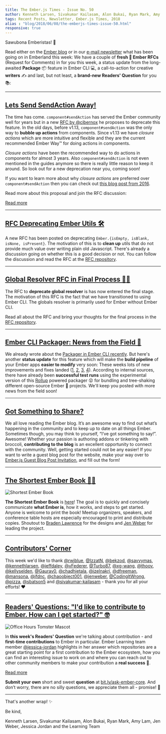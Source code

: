 ```yaml
---
title: The Ember.js Times - Issue No. 50
author: Kenneth Larsen, Sivakumar Kailasam, Alon Bukai, Ryan Mark, Amy Lam, Jen Weber, Jessica Jordan
tags: Recent Posts, Newsletter, Ember.js Times, 2018
alias : "blog/2018/06/08/the-emberjs-times-issue-50.html"
responsive: true
---
```


Sawubona Emberistas! 🐹

Read either on the [Ember blog](https://www.emberjs.com/blog/2018/06/08/the-emberjs-times-issue-50.html) or in our [e-mail newsletter](https://the-emberjs-times.ongoodbits.com/2018/06/08/issue-50) what has been going on in Emberland this week:
We have a couple of **fresh 🥒 Ember RFCs** (Request for Comments) in for you this week, a status update from the long-awaited
**Package** 📦 feature in Ember CLI 💻, a call-to-action for creative **writers** ✍️ and
last, but not least, a **brand-new Readers' Question** for you 📚:

---

## [Lets Send SendAction Away!](https://github.com/emberjs/rfcs/pull/335)
The time has come. `component#sendAction` has served the Ember community well for years but in a new [RFC by @cibernox](https://github.com/emberjs/rfcs/pull/335) he proposes to deprecate this feature. In the old days, before v1.13, `component#sendAction` was the only way to **bubble up actions** from components. Since v1.13 we have _closure actions_ which are more intuitive and flexible and they are the current recommended Ember Way™ for doing actions in components.

_Closure actions_ have been the recommended way to do actions in components for almost 3 years. Also `component#sendAction` is not even mentioned in the guides anymore so there is really little reason to keep it around. So look out for a new deprecation near you, coming soon!

If you want to learn more about why _closure actions_ are preferred over `component#sendAction` then you can check out [this blog post from 2016](http://miguelcamba.com/blog/2016/01/24/ember-closure-actions-in-depth).

Read more about this proposal and join the RFC discussion:

<a class="ember-button ember-button--centered" href="https://github.com/emberjs/rfcs/pull/335">Read more</a>

---

## [RFC Deprecating Ember Utils 🛠](https://github.com/emberjs/rfcs/pull/334)
A new RFC has been posted on deprecating `Ember.{isEmpty, isBlank, isNone, isPresent}`. The motivation of this is to **clean up** utils that do not provide much value over writing plain old Javascript. There's already a discussion going on whether this is a good decision or not. You can follow the discussion and read the RFC at the [RFC repository](https://github.com/emberjs/rfcs/pull/334).

---

## [Global Resolver RFC in Final Process 👨‍⚖️‍](https://github.com/emberjs/rfcs/pull/331)
The RFC to **deprecate global resolver** is has now entered the final stage. The motivation of this RFC is the fact that we have transitioned to using Ember CLI. The globals resolver is primarily used for Ember without Ember CLI.

Read all about the RFC and bring your thoughts for the final process in the [RFC repository](https://github.com/emberjs/rfcs/pull/331).

---

## [Ember CLI Packager: News from the Field 🌾](https://github.com/ember-cli/rfcs/blob/master/active/0051-packaging.md)

We already wrote about the [Packager in Ember CLI recently](https://www.emberjs.com/blog/2018/05/25/the-emberjs-times-issue-48.html#toc_a-href-https-github-com-ember-cli-ember-cli-pull-7826-a-package-out-for-delivery-to-ember-cli-a). But here's another **status update** for this
feature which will make the **build pipeline** of your Ember apps **easier to modify** very soon:
These weeks lots of new improvements and fixes landed ([1](https://github.com/ember-cli/ember-cli/pull/7864), [2](https://github.com/ember-cli/ember-cli/pull/7855), [3](https://github.com/ember-cli/ember-cli/pull/7848), [4](https://github.com/ember-cli/ember-cli/pull/7860)).
According to internal sources, there have already been **successful test runs** using the experimental version of this [Rollup](https://rollupjs.org/guide/en) powered packager 😲 for bundling and tree-shaking
different open-source Ember 🐹 projects.
We'll keep you posted with more news from the field soon!

---

## [Got Something to Share?](https://airtable.com/shrDbeo2Y80OPG0kC)
We all love reading the Ember blog. It’s an awesome way to find out what’s happening in the community and to keep up to date on all things Ember. Sometimes though, you may think to yourself, “I’ve got something to say!”. Awesome! Whether your passion is authoring addons or tinkering with broccoli, **contributing to the blog** is an excellent opportunity to connect with the community. Well, getting started could not be any easier! If you want to write a guest blog post for the website, make your way over to [Ember.js Guest Blog Post Invitation](https://airtable.com/shrDbeo2Y80OPG0kC), and fill out the form!

---

## [The Shortest Ember Book 📖🐹](https://github.com/ember-learn/the-shortest-ember-book)

<div class="blog-row">
  <img class="float-left medium transparent padded pad-l0" alt="Shortest Ember Book" title="Shortest Ember Book" src="/images/about/shortest-ember-book.jpg" />

  <p><strong>The Shortest Ember Book</strong> is <a href="https://github.com/ember-learn/the-shortest-ember-book" target="emberbook">here</a>! The goal is to quickly and concisely communicate <strong>what Ember is</strong>, how it works, and steps to get started. Anyone is welcome to print the book! Meetup organizers, speakers, and conference table hosts are especially encouraged to print and distribute copies. Shoutout to <a href="http://www.bradenlawrence.com/portfolio" target="braden">Braden Lawrence</a> for the designs and <a href="https://github.com/jenweber" target="jen">Jen Weber</a> for leading the project.</p>
</div>

---

## [Contributors' Corner](https://guides.emberjs.com/v3.1.0/contributing/repositories/)

<p>This week we'd like to thank <a href="https://github.com/rwjblue" target="gh-user">@rwjblue</a>, <a href="https://github.com/IzzatN" target="gh-user">@IzzatN</a>, <a href="https://github.com/bekzod" target="gh-user">@bekzod</a>, <a href="https://github.com/savvymas" target="gh-user">@savvymas</a>, <a href="https://github.com/kennethlarsen" target="gh-user">@kennethlarsen</a>, <a href="https://github.com/jeffdaley" target="gh-user">@jeffdaley</a>, <a href="https://github.com/vFederer" target="gh-user">@vFederer</a>, <a href="https://github.com/Turbo87" target="gh-user">@Turbo87</a>, <a href="https://github.com/xg-wang" target="gh-user">@xg-wang</a>, <a href="https://github.com/thoov" target="gh-user">@thoov</a>, <a href="https://github.com/kellyselden" target="gh-user">@kellyselden</a>, <a href="https://github.com/Gaurav0" target="gh-user">@Gaurav0</a>, <a href="https://github.com/chadhietala" target="gh-user">@chadhietala</a>, <a href="https://github.com/izelnakri" target="gh-user">@izelnakri</a>, <a href="https://github.com/dfreeman" target="gh-user">@dfreeman</a>, <a href="https://github.com/mansona" target="gh-user">@mansona</a>, <a href="https://github.com/jfdnc" target="gh-user">@jfdnc</a>, <a href="https://github.com/chaoobject001" target="gh-user">@chaoobject001</a>, <a href="https://github.com/jenweber" target="gh-user">@jenweber</a>, <a href="https://github.com/CodingItWrong" target="gh-user">@CodingItWrong</a>, <a href="https://github.com/pizza" target="gh-user">@pizza</a>, <a href="https://github.com/sbatson5" target="gh-user">@sbatson5</a> and <a href="https://github.com/sivakumar-kailasam" target="gh-user">@sivakumar-kailasam</a> - thank you for all your efforts! ❤️
</span>
</p>

---

## [Readers' Questions: "I'd like to contribute to Ember. How can I get started?" 🤓](https://discuss.emberjs.com/t/readers-questions-id-like-to-contribute-to-ember-how-can-i-get-started/14915)

<div class="blog-row">
  <img class="float-right small transparent padded" alt="Office Hours Tomster Mascot" title="Readers' Questions" src="/images/tomsters/officehours.png" />

  <p>In <strong>this week's Readers' Question</strong> we're talking about contribution - and <strong>first-time contributions</strong> to Ember in particular.
  Ember Learning team member <a href="https://github.com/jessica-jordan" target="jj">@jessica-jordan</a> highlights in her answer which repositories are a great starting point for a first contribution to the Ember ecosystem, how you can find an interesting issue to work on and where you can reach out to other community members to make your contribution a <strong>real success</strong> 💪.</p>
</div>

<div class="blog-row">
  <a class="ember-button" href="https://discuss.emberjs.com/t/readers-questions-id-like-to-contribute-to-ember-how-can-i-get-started/14915">Read more</a>
</div>

<div class="blog-row">
  <p><strong>Submit your own</strong> short and sweet <strong>question</strong> at <a href="https://bit.ly/ask-ember-core" target="rq">bit.ly/ask-ember-core</a>. And don’t worry, there are no silly questions, we appreciate them all - promise! 🤞</p>
</div>

---

That's another wrap!  ✨

Be kind,

Kenneth Larsen, Sivakumar Kailasam, Alon Bukai, Ryan Mark, Amy Lam, Jen Weber, Jessica Jordan and the Learning Team
